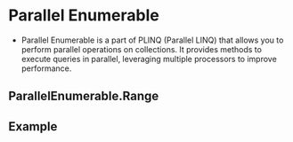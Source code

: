 # Parallel Enumerable

- Parallel Enumerable is a part of PLINQ (Parallel LINQ) that allows you to perform parallel operations on collections. It provides methods to execute queries in parallel, leveraging multiple processors to improve performance.

## ParallelEnumerable.Range

## Example
